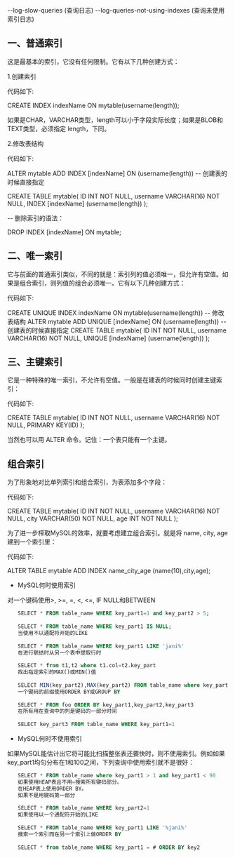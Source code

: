 --log-slow-queries     (查询日志)
--log-queries-not-using-indexes   (查询未使用索引日志)


## 一、普通索引
这是最基本的索引，它没有任何限制。它有以下几种创建方式：

1.创建索引

代码如下:

CREATE INDEX indexName ON mytable(username(length));

如果是CHAR，VARCHAR类型，length可以小于字段实际长度；如果是BLOB和TEXT类型，必须指定 length，下同。

2.修改表结构

代码如下:

ALTER mytable ADD INDEX [indexName] ON (username(length)) -- 创建表的时候直接指定

CREATE TABLE mytable(   ID INT NOT NULL,    username VARCHAR(16) NOT NULL,   INDEX [indexName] (username(length))   );

-- 删除索引的语法：

DROP INDEX [indexName] ON mytable;

## 二、唯一索引

它与前面的普通索引类似，不同的就是：索引列的值必须唯一，但允许有空值。如果是组合索引，则列值的组合必须唯一。它有以下几种创建方式：

代码如下:

CREATE UNIQUE INDEX indexName ON mytable(username(length)) 
-- 修改表结构 
ALTER mytable ADD UNIQUE [indexName] ON (username(length)) 
-- 创建表的时候直接指定 
CREATE TABLE mytable(   ID INT NOT NULL,    username VARCHAR(16) NOT NULL,   UNIQUE [indexName] (username(length))   );

## 三、主键索引

它是一种特殊的唯一索引，不允许有空值。一般是在建表的时候同时创建主键索引：

代码如下:

CREATE TABLE mytable(   ID INT NOT NULL,    username VARCHAR(16) NOT NULL,   PRIMARY KEY(ID)   );

当然也可以用 ALTER 命令。记住：一个表只能有一个主键。

## 组合索引

为了形象地对比单列索引和组合索引，为表添加多个字段：

代码如下:

CREATE TABLE mytable(   ID INT NOT NULL,    username VARCHAR(16) NOT NULL,   city VARCHAR(50) NOT NULL,   age INT NOT NULL  );

为了进一步榨取MySQL的效率，就要考虑建立组合索引。就是将 name, city, age建到一个索引里：

代码如下:

ALTER TABLE mytable ADD INDEX name_city_age (name(10),city,age);





* MySQL何时使用索引

对一个键码使用>, >=, =, <, <=, IF NULL和BETWEEN
```sql　　
　　SELECT * FROM table_name WHERE key_part1=1 and key_part2 > 5;
　　
　　SELECT * FROM table_name WHERE key_part1 IS NULL;
　　当使用不以通配符开始的LIKE
　　
　　SELECT * FROM table_name WHERE key_part1 LIKE 'jani%'
　　在进行联结时从另一个表中提取行时
　　
　　SELECT * from t1,t2 where t1.col=t2.key_part
　　找出指定索引的MAX()或MIN()值
　　
　　SELECT MIN(key_part2),MAX(key_part2) FROM table_name where key_part1=10
　　一个键码的前缀使用ORDER BY或GROUP BY
　　
　　SELECT * FROM foo ORDER BY key_part1,key_part2,key_part3
　　在所有用在查询中的列是键码的一部分时间
　　
　　SELECT key_part3 FROM table_name WHERE key_part1=1
```
* MySQL何时不使用索引  

如果MySQL能估计出它将可能比扫描整张表还要快时，则不使用索引。例如如果key_part1均匀分布在1和100之间，下列查询中使用索引就不是很好：
```sql
　　SELECT * FROM table_name where key_part1 > 1 and key_part1 < 90
　　如果使用HEAP表且不用=搜索所有键码部分。
　　在HEAP表上使用ORDER BY。
　　如果不是用键码第一部分
　　
　　SELECT * FROM table_name WHERE key_part2=1
　　如果使用以一个通配符开始的LIKE
　　
　　SELECT * FROM table_name WHERE key_part1 LIKE '%jani%'
　　搜索一个索引而在另一个索引上做ORDER BY
　　
　　SELECT * from table_name WHERE key_part1 = # ORDER BY key2
```


